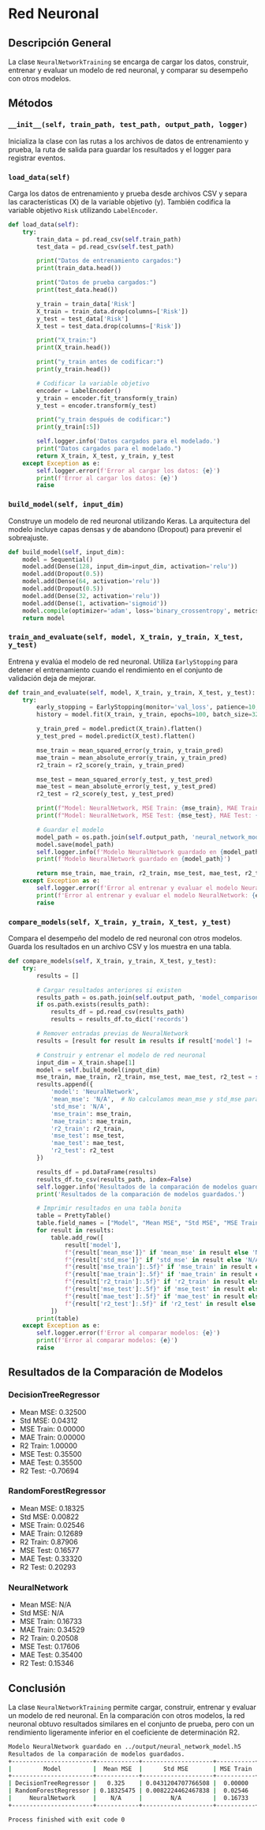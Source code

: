 # Red Neuronal

## Descripción General
La clase `NeuralNetworkTraining` se encarga de cargar los datos, construir, entrenar y evaluar un modelo de red neuronal, y comparar su desempeño con otros modelos.

## Métodos

### `__init__(self, train_path, test_path, output_path, logger)`
Inicializa la clase con las rutas a los archivos de datos de entrenamiento y prueba, la ruta de salida para guardar los resultados y el logger para registrar eventos.

### `load_data(self)`
Carga los datos de entrenamiento y prueba desde archivos CSV y separa las características (X) de la variable objetivo (y). También codifica la variable objetivo `Risk` utilizando `LabelEncoder`.

```python
def load_data(self):
    try:
        train_data = pd.read_csv(self.train_path)
        test_data = pd.read_csv(self.test_path)

        print("Datos de entrenamiento cargados:")
        print(train_data.head())

        print("Datos de prueba cargados:")
        print(test_data.head())

        y_train = train_data['Risk']
        X_train = train_data.drop(columns=['Risk'])
        y_test = test_data['Risk']
        X_test = test_data.drop(columns=['Risk'])

        print("X_train:")
        print(X_train.head())

        print("y_train antes de codificar:")
        print(y_train.head())

        # Codificar la variable objetivo
        encoder = LabelEncoder()
        y_train = encoder.fit_transform(y_train)
        y_test = encoder.transform(y_test)

        print("y_train después de codificar:")
        print(y_train[:5])

        self.logger.info('Datos cargados para el modelado.')
        print("Datos cargados para el modelado.")
        return X_train, X_test, y_train, y_test
    except Exception as e:
        self.logger.error(f'Error al cargar los datos: {e}')
        print(f'Error al cargar los datos: {e}')
        raise
```

### `build_model(self, input_dim)`
Construye un modelo de red neuronal utilizando Keras. La arquitectura del modelo incluye capas densas y de abandono (Dropout) para prevenir el sobreajuste.

```python
def build_model(self, input_dim):
    model = Sequential()
    model.add(Dense(128, input_dim=input_dim, activation='relu'))
    model.add(Dropout(0.5))
    model.add(Dense(64, activation='relu'))
    model.add(Dropout(0.5))
    model.add(Dense(32, activation='relu'))
    model.add(Dense(1, activation='sigmoid'))
    model.compile(optimizer='adam', loss='binary_crossentropy', metrics=['accuracy'])
    return model
```

### `train_and_evaluate(self, model, X_train, y_train, X_test, y_test)`
Entrena y evalúa el modelo de red neuronal. Utiliza `EarlyStopping` para detener el entrenamiento cuando el rendimiento en el conjunto de validación deja de mejorar.

```python
def train_and_evaluate(self, model, X_train, y_train, X_test, y_test):
    try:
        early_stopping = EarlyStopping(monitor='val_loss', patience=10, restore_best_weights=True)
        history = model.fit(X_train, y_train, epochs=100, batch_size=32, validation_split=0.2, callbacks=[early_stopping])

        y_train_pred = model.predict(X_train).flatten()
        y_test_pred = model.predict(X_test).flatten()

        mse_train = mean_squared_error(y_train, y_train_pred)
        mae_train = mean_absolute_error(y_train, y_train_pred)
        r2_train = r2_score(y_train, y_train_pred)

        mse_test = mean_squared_error(y_test, y_test_pred)
        mae_test = mean_absolute_error(y_test, y_test_pred)
        r2_test = r2_score(y_test, y_test_pred)

        print(f"Model: NeuralNetwork, MSE Train: {mse_train}, MAE Train: {mae_train}, R2 Train: {r2_train}")
        print(f"Model: NeuralNetwork, MSE Test: {mse_test}, MAE Test: {mae_test}, R2 Test: {r2_test}")

        # Guardar el modelo
        model_path = os.path.join(self.output_path, 'neural_network_model.h5')
        model.save(model_path)
        self.logger.info(f'Modelo NeuralNetwork guardado en {model_path}')
        print(f'Modelo NeuralNetwork guardado en {model_path}')

        return mse_train, mae_train, r2_train, mse_test, mae_test, r2_test
    except Exception as e:
        self.logger.error(f'Error al entrenar y evaluar el modelo NeuralNetwork: {e}')
        print(f'Error al entrenar y evaluar el modelo NeuralNetwork: {e}')
        raise
```

### `compare_models(self, X_train, y_train, X_test, y_test)`
Compara el desempeño del modelo de red neuronal con otros modelos. Guarda los resultados en un archivo CSV y los muestra en una tabla.

```python
def compare_models(self, X_train, y_train, X_test, y_test):
    try:
        results = []

        # Cargar resultados anteriores si existen
        results_path = os.path.join(self.output_path, 'model_comparison_results.csv')
        if os.path.exists(results_path):
            results_df = pd.read_csv(results_path)
            results = results_df.to_dict('records')

        # Remover entradas previas de NeuralNetwork
        results = [result for result in results if result['model'] != 'NeuralNetwork']

        # Construir y entrenar el modelo de red neuronal
        input_dim = X_train.shape[1]
        model = self.build_model(input_dim)
        mse_train, mae_train, r2_train, mse_test, mae_test, r2_test = self.train_and_evaluate(model, X_train, y_train, X_test, y_test)
        results.append({
            'model': 'NeuralNetwork',
            'mean_mse': 'N/A',  # No calculamos mean_mse y std_mse para la red neuronal
            'std_mse': 'N/A',
            'mse_train': mse_train,
            'mae_train': mae_train,
            'r2_train': r2_train,
            'mse_test': mse_test,
            'mae_test': mae_test,
            'r2_test': r2_test
        })

        results_df = pd.DataFrame(results)
        results_df.to_csv(results_path, index=False)
        self.logger.info('Resultados de la comparación de modelos guardados.')
        print('Resultados de la comparación de modelos guardados.')

        # Imprimir resultados en una tabla bonita
        table = PrettyTable()
        table.field_names = ["Model", "Mean MSE", "Std MSE", "MSE Train", "MAE Train", "R2 Train", "MSE Test", "MAE Test", "R2 Test"]
        for result in results:
            table.add_row([
                result['model'],
                f"{result['mean_mse']}" if 'mean_mse' in result else 'N/A',
                f"{result['std_mse']}" if 'std_mse' in result else 'N/A',
                f"{result['mse_train']:.5f}" if 'mse_train' in result else 'N/A',
                f"{result['mae_train']:.5f}" if 'mae_train' in result else 'N/A',
                f"{result['r2_train']:.5f}" if 'r2_train' in result else 'N/A',
                f"{result['mse_test']:.5f}" if 'mse_test' in result else 'N/A',
                f"{result['mae_test']:.5f}" if 'mae_test' in result else 'N/A',
                f"{result['r2_test']:.5f}" if 'r2_test' in result else 'N/A'
            ])
        print(table)
    except Exception as e:
        self.logger.error(f'Error al comparar modelos: {e}')
        print(f'Error al comparar modelos: {e}')
        raise
```

## Resultados de la Comparación de Modelos

### DecisionTreeRegressor

- Mean MSE: 0.32500
- Std MSE: 0.04312
- MSE Train: 0.00000
- MAE Train: 0.00000
- R2 Train: 1.00000
- MSE Test: 0.35500
- MAE Test: 0.35500
- R2 Test: -0.70694

### RandomForestRegressor

- Mean MSE: 0.18325
- Std MSE: 0.00822
- MSE Train: 0.02546
- MAE Train: 0.12689
- R2 Train: 0.87906
- MSE Test: 0.16577
- MAE Test: 0.33320
- R2 Test: 0.20293

### NeuralNetwork

- Mean MSE: N/A
- Std MSE: N/A
- MSE Train: 0.16733
- MAE Train: 0.34529
- R2 Train: 0.20508
- MSE Test: 0.17606
- MAE Test: 0.35400
- R2 Test: 0.15346

## Conclusión
La clase `NeuralNetworkTraining` permite cargar, construir, entrenar y evaluar un modelo de red neuronal. En la comparación con otros modelos, la red neuronal obtuvo resultados similares en el conjunto de prueba, pero con un rendimiento ligeramente inferior en el coeficiente de determinación R2.

```bash
Modelo NeuralNetwork guardado en ../output/neural_network_model.h5
Resultados de la comparación de modelos guardados.
+-----------------------+------------+--------------------+-----------+-----------+----------+----------+----------+----------+
|         Model         |  Mean MSE  |      Std MSE       | MSE Train | MAE Train | R2 Train | MSE Test | MAE Test | R2 Test  |
+-----------------------+------------+--------------------+-----------+-----------+----------+----------+----------+----------+
| DecisionTreeRegressor |   0.325    | 0.0431204707766508 |  0.00000  |  0.00000  | 1.00000  | 0.35500  | 0.35500  | -0.70694 |
| RandomForestRegressor | 0.18325475 | 0.0082224462467838 |  0.02546  |  0.12689  | 0.87906  | 0.16577  | 0.33320  | 0.20293  |
|     NeuralNetwork     |    N/A     |        N/A         |  0.16733  |  0.34529  | 0.20508  | 0.17606  | 0.35400  | 0.15346  |
+-----------------------+------------+--------------------+-----------+-----------+----------+----------+----------+----------+

Process finished with exit code 0
```